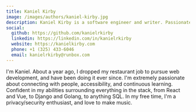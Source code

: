 ```yaml
---
title: Kaniel Kirby
image: /images/authors/kaniel-kirby.jpg
description: Kaniel Kirby is a software engineer and writer. Passionate about accessibility and continuous learning.
social:
  github: https://github.com/kanielrkirby
  linkedin: https://linkedin.com/in/kanielrkirby
  website: https://kanielkirby.com
  phone: +1 (325) 433-6046
  email: kanielrkirby@runbox.com
---
```


I'm Kaniel. About a year ago, I dropped my restaurant job to pursue web development, and have been doing it ever since. I'm extremely passionate about connecting with people, accessibility, and continuous learning. Confident in my abilities surrounding everything in the stack, from React and Vue, to Django and Golang, to anything SQL. In my free time, I'm a privacy/security enthusiast, and love to make music.
